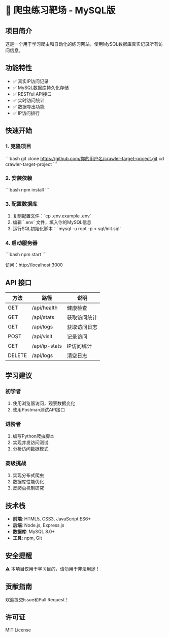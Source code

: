 # 🎯 爬虫练习靶场 - MySQL版

## 项目简介
这是一个用于学习爬虫和自动化的练习网站，使用MySQL数据库真实记录所有访问信息。

## 功能特性
- ✅ 真实IP访问记录
- ✅ MySQL数据库持久化存储
- ✅ RESTful API接口
- ✅ 实时访问统计
- ✅ 数据导出功能
- ✅ IP访问排行

## 快速开始

### 1. 克隆项目
\`\`\`bash
git clone https://github.com/你的用户名/crawler-target-project.git
cd crawler-target-project
\`\`\`

### 2. 安装依赖
\`\`\`bash
npm install
\`\`\`

### 3. 配置数据库
1. 复制配置文件：\`cp .env.example .env\`
2. 编辑 \`.env\` 文件，填入你的MySQL信息
3. 运行SQL初始化脚本：\`mysql -u root -p < sql/init.sql\`

### 4. 启动服务器
\`\`\`bash
npm start
\`\`\`

访问：http://localhost:3000

## API 接口

| 方法 | 路径 | 说明 |
|-----|------|------|
| GET | /api/health | 健康检查 |
| GET | /api/stats | 获取访问统计 |
| GET | /api/logs | 获取访问日志 |
| POST | /api/visit | 记录访问 |
| GET | /api/ip-stats | IP访问统计 |
| DELETE | /api/logs | 清空日志 |

## 学习建议

### 初学者
1. 使用浏览器访问，观察数据变化
2. 使用Postman测试API接口

### 进阶者
1. 编写Python爬虫脚本
2. 实现并发访问测试
3. 分析访问数据模式

### 高级挑战
1. 实现分布式爬虫
2. 数据库性能优化
3. 反爬虫机制研究

## 技术栈
- **前端**: HTML5, CSS3, JavaScript ES6+
- **后端**: Node.js, Express.js
- **数据库**: MySQL 8.0+
- **工具**: npm, Git

## 安全提醒
⚠️ 本项目仅用于学习目的，请勿用于非法用途！

## 贡献指南
欢迎提交Issue和Pull Request！

## 许可证
MIT License